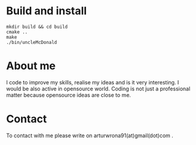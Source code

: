 # Build and install
```
mkdir build && cd build
cmake ..
make
./bin/uncleMcDonald
```

# About me
I code to improve my skills, realise my ideas and is it very interesting.
I would be also active in opensource world.
Coding is not just a professional matter because opensource
ideas are close to me.

# Contact
To contact with me please write on arturwrona91(at)gmail(dot)com .

